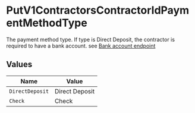 # PutV1ContractorsContractorIdPaymentMethodType

The payment method type. If type is Direct Deposit, the contractor is required to have a bank account.
see [Bank account endpoint](./post-v1-contractors-contractor_uuid-bank_accounts)


## Values

| Name            | Value           |
| --------------- | --------------- |
| `DirectDeposit` | Direct Deposit  |
| `Check`         | Check           |